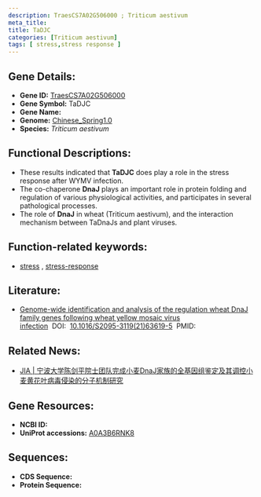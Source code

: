 ```yaml
---
description: TraesCS7A02G506000 ; Triticum aestivum
meta_title:
title: TaDJC
categories: [Triticum aestivum]
tags: [ stress,stress response ]
---
```


## Gene Details:
- **Gene ID:**	[TraesCS7A02G506000](https://ensembl.gramene.org/Triticum_aestivum/Gene/Summary?g=TraesCS7A02G506000)
- **Gene Symbol:** TaDJC
- **Gene Name:** 
- **Genome:** [Chinese_Spring1.0](https://ensembl.gramene.org/Triticum_aestivum/Info/Index)
- **Species:** *Triticum aestivum*

## Functional Descriptions:
   - These results indicated that **TaDJC** does play a role in the stress response after WYMV infection.
   - The co-chaperone **DnaJ** plays an important role in protein folding and regulation of various physiological activities, and participates in several pathological processes.
   - The role of **DnaJ** in wheat (Triticum aestivum), and the interaction mechanism between TaDnaJs and plant viruses.

## Function-related keywords:
   - [stress](/tags/stress/)&nbsp;,&nbsp;[stress-response](/tags/stress-response/)

## Literature:
   - [Genome-wide identification and analysis of the regulation wheat DnaJ family genes following wheat yellow mosaic virus infection]( https://www.sciencedirect.com/science/article/pii/S2095311921636195)&nbsp;&nbsp;DOI:&nbsp;&nbsp;[10.1016/S2095-3119(21)63619-5](https://www.sciencedirect.com/science/article/pii/S2095311921636195)&nbsp;&nbsp;PMID:&nbsp;&nbsp;[](https://pubmed.ncbi.nlm.nih.gov//)

## Related News:
   - [JIA | 宁波大学陈剑平院士团队完成小麦DnaJ家族的全基因组鉴定及其调控小麦黄花叶病毒侵染的分子机制研究](https://mp.weixin.qq.com/s?__biz=Mzg3MDEwNDEyMg==&mid=2247506050&idx=7&sn=2a0184a470ca53e120b125c9c0394910&chksm=ce9075d7f9e7fcc167faecb791787210bee2dfaf614de9eccf96c3d9cda1944cfbc13ca827ad&scene=27#wechat_redirect)

## Gene Resources:
- **NCBI ID:**  [](https://www.ncbi.nlm.nih.gov/gene/?term=)
- **UniProt accessions:** [A0A3B6RNK8](https://www.uniprot.org/uniprotkb/A0A3B6RNK8/entry)



## Sequences:
- **CDS Sequence:**
- **Protein Sequence:**

